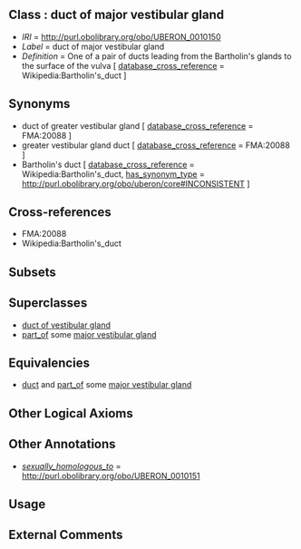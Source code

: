 
## Class : duct of major vestibular gland

 * *IRI* = http://purl.obolibrary.org/obo/UBERON_0010150
 * *Label* = duct of major vestibular gland
 * *Definition* = One of a pair of ducts leading from the Bartholin's glands to the surface of the vulva [ [database_cross_reference](../../ef/oboInOwl#hasDbXref.md) = Wikipedia:Bartholin's_duct ]

## Synonyms

 * duct of greater vestibular gland [ [database_cross_reference](../../ef/oboInOwl#hasDbXref.md) = FMA:20088 ]
 * greater vestibular gland duct [ [database_cross_reference](../../ef/oboInOwl#hasDbXref.md) = FMA:20088 ]
 * Bartholin's duct [ [database_cross_reference](../../ef/oboInOwl#hasDbXref.md) = Wikipedia:Bartholin's_duct, [has_synonym_type](../../pe/oboInOwl#hasSynonymType.md) = http://purl.obolibrary.org/obo/uberon/core#INCONSISTENT ]

## Cross-references

 * FMA:20088
 * Wikipedia:Bartholin's_duct

## Subsets


## Superclasses

 * [duct of vestibular gland](../../UBERON/31/UBERON_0011831.md)
 * [part_of](../../BFO/50/BFO_0000050.md) some [major vestibular gland](../../UBERON/60/UBERON_0000460.md)

## Equivalencies

 * [duct](../../UBERON/58/UBERON_0000058.md) and [part_of](../../BFO/50/BFO_0000050.md) some [major vestibular gland](../../UBERON/60/UBERON_0000460.md)

## Other Logical Axioms


## Other Annotations

 * *[sexually_homologous_to](../../core#sexually/to/core#sexually_homologous_to.md)* = http://purl.obolibrary.org/obo/UBERON_0010151

## Usage


## External Comments


